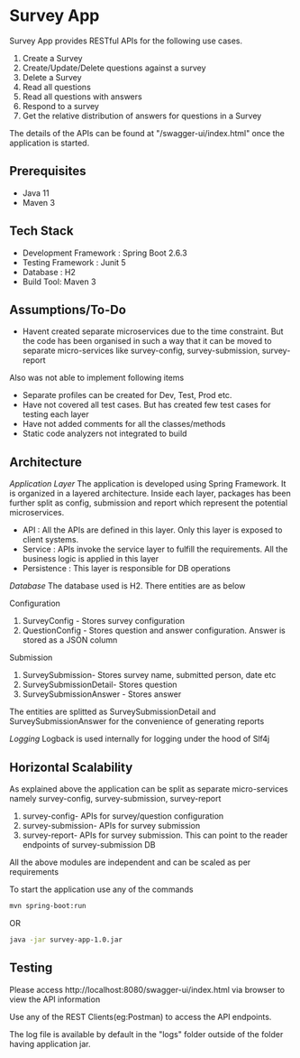 # Survey App

Survey App provides RESTful APIs for the following use cases.

1. Create a Survey
2. Create/Update/Delete questions against a survey
3. Delete a Survey
4. Read all questions
5. Read all questions with answers
6. Respond to a survey
7. Get the relative distribution of answers for questions in a Survey

The details of the APIs can be found at "/swagger-ui/index.html" once the application is started.

## Prerequisites

- Java 11
- Maven 3

## Tech Stack

- Development Framework :	Spring Boot 2.6.3
- Testing Framework : Junit 5
- Database  :	H2
- Build Tool: Maven 3

## Assumptions/To-Do

- Havent created separate microservices due to the time constraint. But the code has been organised in such a way that it can be moved to separate micro-services like survey-config, survey-submission, survey-report

Also was not able to implement following items

- Separate profiles can be created for Dev, Test, Prod etc.
- Have not covered all test cases. But has created few test cases for testing each layer
- Have not added comments for all the classes/methods
- Static code analyzers not integrated to build

## Architecture


_Application Layer_
The application is developed using Spring Framework. It is organized in a layered architecture. Inside each layer, packages has been further split as config, submission and report which represent the potential microservices.

- API         : All the APIs are defined in this layer. Only this layer is exposed to client systems.‎
- Service     : APIs invoke the service layer to fulfill the requirements. All the business logic is applied in this layer 
- Persistence : This layer is responsible for DB operations

_Database_
The database used is H2. There entities are as below

Configuration
1. SurveyConfig    - Stores survey configuration
2. QuestionConfig - Stores question and answer configuration. Answer is stored as a JSON column

Submission
1. SurveySubmission- Stores survey name, submitted person, date etc
2. SurveySubmissionDetail- Stores question
3. SurveySubmissionAnswer - Stores answer

The entities are splitted as SurveySubmissionDetail and SurveySubmissionAnswer for the convenience of generating reports


_Logging_
Logback is used internally for logging under the hood of Slf4j


## Horizontal Scalability

As explained above the application can be split as separate micro-services namely survey-config, survey-submission, survey-report

1. survey-config- APIs for survey/question configuration
2. survey-submission- APIs for survey submission
3. survey-report- APIs for survey submission. This can point to the reader endpoints of survey-submission DB

All the above modules are independent and can be scaled as per requirements

To start the application use any of the commands


```bash
mvn spring-boot:run
```
OR

```bash
java -jar survey-app-1.0.jar
```
## Testing

Please access http://localhost:8080/swagger-ui/index.html via browser to view the API information

Use any of the REST Clients(eg:Postman) to access the API endpoints.

The log file is available by default in the "logs" folder outside of the folder having application jar.
